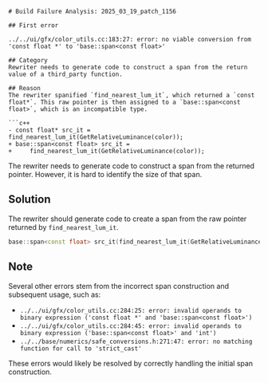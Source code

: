 ```
# Build Failure Analysis: 2025_03_19_patch_1156

## First error

../../ui/gfx/color_utils.cc:183:27: error: no viable conversion from 'const float *' to 'base::span<const float>'

## Category
Rewriter needs to generate code to construct a span from the return value of a third_party function.

## Reason
The rewriter spanified `find_nearest_lum_it`, which returned a `const float*`. This raw pointer is then assigned to a `base::span<const float>`, which is an incompatible type.

```c++
- const float* src_it = find_nearest_lum_it(GetRelativeLuminance(color));
+ base::span<const float> src_it =
+     find_nearest_lum_it(GetRelativeLuminance(color));
```

The rewriter needs to generate code to construct a span from the returned pointer. However, it is hard to identify the size of that span.

## Solution
The rewriter should generate code to create a span from the raw pointer returned by `find_nearest_lum_it`.

```c++
base::span<const float> src_it(find_nearest_lum_it(GetRelativeLuminance(color)), 1);
```

## Note

Several other errors stem from the incorrect span construction and subsequent usage, such as:

*   `../../ui/gfx/color_utils.cc:284:25: error: invalid operands to binary expression ('const float *' and 'base::span<const float>')`
*   `../../ui/gfx/color_utils.cc:284:45: error: invalid operands to binary expression ('base::span<const float>' and 'int')`
*   `../../base/numerics/safe_conversions.h:271:47: error: no matching function for call to 'strict_cast'`

These errors would likely be resolved by correctly handling the initial span construction.